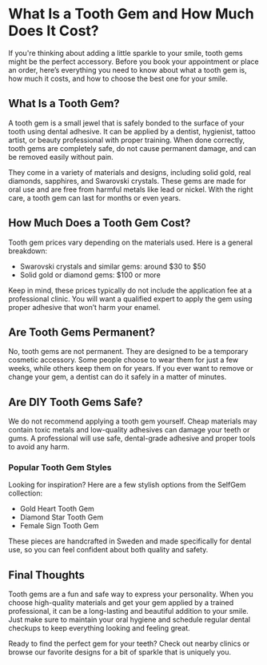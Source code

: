 # What Is a Tooth Gem and How Much Does It Cost?
If you're thinking about adding a little sparkle to your smile, tooth gems might be the perfect accessory. Before you book your appointment or place an order, here’s everything you need to know about what a tooth gem is, how much it costs, and how to choose the best one for your smile.

## What Is a Tooth Gem?
A tooth gem is a small jewel that is safely bonded to the surface of your tooth using dental adhesive. It can be applied by a dentist, hygienist, tattoo artist, or beauty professional with proper training. When done correctly, tooth gems are completely safe, do not cause permanent damage, and can be removed easily without pain.

They come in a variety of materials and designs, including solid gold, real diamonds, sapphires, and Swarovski crystals. These gems are made for oral use and are free from harmful metals like lead or nickel. With the right care, a tooth gem can last for months or even years.

## How Much Does a Tooth Gem Cost?
Tooth gem prices vary depending on the materials used. Here is a general breakdown:

- Swarovski crystals and similar gems: around $30 to $50
- Solid gold or diamond gems: $100 or more

Keep in mind, these prices typically do not include the application fee at a professional clinic. You will want a qualified expert to apply the gem using proper adhesive that won’t harm your enamel.

## Are Tooth Gems Permanent?
No, tooth gems are not permanent. They are designed to be a temporary cosmetic accessory. Some people choose to wear them for just a few weeks, while others keep them on for years. If you ever want to remove or change your gem, a dentist can do it safely in a matter of minutes.

## Are DIY Tooth Gems Safe?
We do not recommend applying a tooth gem yourself. Cheap materials may contain toxic metals and low-quality adhesives can damage your teeth or gums. A professional will use safe, dental-grade adhesive and proper tools to avoid any harm.

### Popular Tooth Gem Styles
Looking for inspiration? Here are a few stylish options from the SelfGem collection:

- Gold Heart Tooth Gem
- Diamond Star Tooth Gem
- Female Sign Tooth Gem

These pieces are handcrafted in Sweden and made specifically for dental use, so you can feel confident about both quality and safety.

## Final Thoughts
Tooth gems are a fun and safe way to express your personality. When you choose high-quality materials and get your gem applied by a trained professional, it can be a long-lasting and beautiful addition to your smile. Just make sure to maintain your oral hygiene and schedule regular dental checkups to keep everything looking and feeling great.

Ready to find the perfect gem for your teeth? Check out nearby clinics or browse our favorite designs for a bit of sparkle that is uniquely you.

